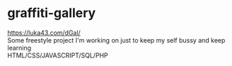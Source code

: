 # graffiti-gallery
https://luka43.com/dGal/ <br>
Some freestyle project I'm working on just to keep my self bussy and keep learning <br>
HTML/CSS/JAVASCRIPT/SQL/PHP
